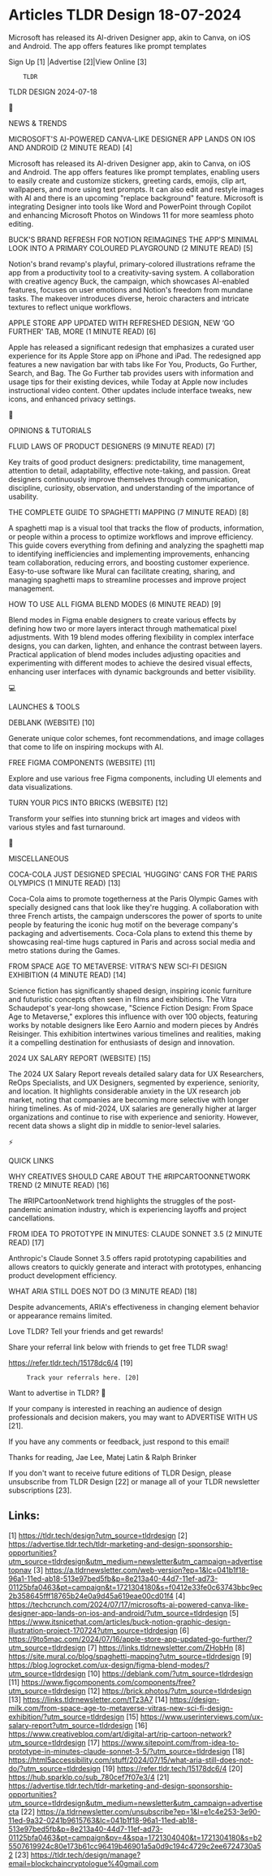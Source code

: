 # Articles TLDR Design 18-07-2024

Microsoft has released its AI-driven Designer app, akin to Canva, on
iOS and Android. The app offers features like prompt templates  

 Sign Up [1] |Advertise [2]|View Online [3] 

		TLDR 

TLDR DESIGN 2024-07-18

📱 

NEWS & TRENDS

 MICROSOFT'S AI-POWERED CANVA-LIKE DESIGNER APP LANDS ON IOS AND
ANDROID (2 MINUTE READ) [4] 

 Microsoft has released its AI-driven Designer app, akin to Canva, on
iOS and Android. The app offers features like prompt templates,
enabling users to easily create and customize stickers, greeting
cards, emojis, clip art, wallpapers, and more using text prompts. It
can also edit and restyle images with AI and there is an upcoming
"replace background" feature. Microsoft is integrating Designer into
tools like Word and PowerPoint through Copilot and enhancing Microsoft
Photos on Windows 11 for more seamless photo editing. 

 BUCK'S BRAND REFRESH FOR NOTION REIMAGINES THE APP'S MINIMAL LOOK
INTO A PRIMARY COLOURED PLAYGROUND (2 MINUTE READ) [5] 

 Notion's brand revamp's playful, primary-colored illustrations
reframe the app from a productivity tool to a creativity-saving
system. A collaboration with creative agency Buck, the campaign, which
showcases AI-enabled features, focuses on user emotions and Notion's
freedom from mundane tasks. The makeover introduces diverse, heroic
characters and intricate textures to reflect unique workflows. 

 APPLE STORE APP UPDATED WITH REFRESHED DESIGN, NEW ‘GO FURTHER'
TAB, MORE (1 MINUTE READ) [6] 

 Apple has released a significant redesign that emphasizes a curated
user experience for its Apple Store app on iPhone and iPad. The
redesigned app features a new navigation bar with tabs like For You,
Products, Go Further, Search, and Bag. The Go Further tab provides
users with information and usage tips for their existing devices,
while Today at Apple now includes instructional video content. Other
updates include interface tweaks, new icons, and enhanced privacy
settings. 

🚀 

OPINIONS & TUTORIALS

 FLUID LAWS OF PRODUCT DESIGNERS (9 MINUTE READ) [7] 

 Key traits of good product designers: predictability, time
management, attention to detail, adaptability, effective note-taking,
and passion. Great designers continuously improve themselves through
communication, discipline, curiosity, observation, and understanding
of the importance of usability. 

 THE COMPLETE GUIDE TO SPAGHETTI MAPPING (7 MINUTE READ) [8] 

 A spaghetti map is a visual tool that tracks the flow of products,
information, or people within a process to optimize workflows and
improve efficiency. This guide covers everything from defining and
analyzing the spaghetti map to identifying inefficiencies and
implementing improvements, enhancing team collaboration, reducing
errors, and boosting customer experience. Easy-to-use software like
Mural can facilitate creating, sharing, and managing spaghetti maps to
streamline processes and improve project management. 

 HOW TO USE ALL FIGMA BLEND MODES (6 MINUTE READ) [9] 

 Blend modes in Figma enable designers to create various effects by
defining how two or more layers interact through mathematical pixel
adjustments. With 19 blend modes offering flexibility in complex
interface designs, you can darken, lighten, and enhance the contrast
between layers. Practical application of blend modes includes
adjusting opacities and experimenting with different modes to achieve
the desired visual effects, enhancing user interfaces with dynamic
backgrounds and better visibility. 

💻 

LAUNCHES & TOOLS

 DEBLANK (WEBSITE) [10] 

 Generate unique color schemes, font recommendations, and image
collages that come to life on inspiring mockups with AI. 

 FREE FIGMA COMPONENTS (WEBSITE) [11] 

 Explore and use various free Figma components, including UI elements
and data visualizations. 

 TURN YOUR PICS INTO BRICKS (WEBSITE) [12] 

 Transform your selfies into stunning brick art images and videos with
various styles and fast turnaround. 

🎁 

MISCELLANEOUS

 COCA-COLA JUST DESIGNED SPECIAL ‘HUGGING' CANS FOR THE PARIS
OLYMPICS (1 MINUTE READ) [13] 

 Coca-Cola aims to promote togetherness at the Paris Olympic Games
with specially designed cans that look like they're hugging. A
collaboration with three French artists, the campaign underscores the
power of sports to unite people by featuring the iconic hug motif on
the beverage company's packaging and advertisements. Coca-Cola plans
to extend this theme by showcasing real-time hugs captured in Paris
and across social media and metro stations during the Games. 

 FROM SPACE AGE TO METAVERSE: VITRA'S NEW SCI-FI DESIGN EXHIBITION (4
MINUTE READ) [14] 

 Science fiction has significantly shaped design, inspiring iconic
furniture and futuristic concepts often seen in films and exhibitions.
The Vitra Schaudepot's year-long showcase, "Science Fiction Design:
From Space Age to Metaverse," explores this influence with over 100
objects, featuring works by notable designers like Eero Aarnio and
modern pieces by Andrés Reisinger. This exhibition intertwines
various timelines and realities, making it a compelling destination
for enthusiasts of design and innovation. 

 2024 UX SALARY REPORT (WEBSITE) [15] 

 The 2024 UX Salary Report reveals detailed salary data for UX
Researchers, ReOps Specialists, and UX Designers, segmented by
experience, seniority, and location. It highlights considerable
anxiety in the UX research job market, noting that companies are
becoming more selective with longer hiring timelines. As of mid-2024,
UX salaries are generally higher at larger organizations and continue
to rise with experience and seniority. However, recent data shows a
slight dip in middle to senior-level salaries. 

⚡ 

QUICK LINKS

 WHY CREATIVES SHOULD CARE ABOUT THE #RIPCARTOONNETWORK TREND (2
MINUTE READ) [16] 

 The #RIPCartoonNetwork trend highlights the struggles of the
post-pandemic animation industry, which is experiencing layoffs and
project cancellations. 

 FROM IDEA TO PROTOTYPE IN MINUTES: CLAUDE SONNET 3.5 (2 MINUTE READ)
[17] 

 Anthropic's Claude Sonnet 3.5 offers rapid prototyping capabilities
and allows creators to quickly generate and interact with prototypes,
enhancing product development efficiency. 

 WHAT ARIA STILL DOES NOT DO (3 MINUTE READ) [18] 

 Despite advancements, ARIA's effectiveness in changing element
behavior or appearance remains limited. 

Love TLDR? Tell your friends and get rewards!

 Share your referral link below with friends to get free TLDR swag! 

 https://refer.tldr.tech/15178dc6/4 [19] 

		 Track your referrals here. [20] 

Want to advertise in TLDR? 📰

 If your company is interested in reaching an audience of design
professionals and decision makers, you may want to ADVERTISE WITH US
[21]. 

 If you have any comments or feedback, just respond to this email! 

Thanks for reading, 
Jae Lee, Matej Latin & Ralph Brinker 

If you don't want to receive future editions of TLDR Design, please
unsubscribe from TLDR Design [22] or manage all of your TLDR
newsletter subscriptions [23]. 

 

Links:
------
[1] https://tldr.tech/design?utm_source=tldrdesign
[2] https://advertise.tldr.tech/tldr-marketing-and-design-sponsorship-opportunities?utm_source=tldrdesign&utm_medium=newsletter&utm_campaign=advertisetopnav
[3] https://a.tldrnewsletter.com/web-version?ep=1&lc=041b1f18-96a1-11ed-ab18-513e97bed5fb&p=8e213a40-44d7-11ef-ad73-01125bfa0463&pt=campaign&t=1721304180&s=f0412e33fe0c63743bbc9ec2b358645fff18765b24e0a9d45a619eae00cd01f4
[4] https://techcrunch.com/2024/07/17/microsofts-ai-powered-canva-like-designer-app-lands-on-ios-and-android/?utm_source=tldrdesign
[5] https://www.itsnicethat.com/articles/buck-notion-graphic-design-illustration-project-170724?utm_source=tldrdesign
[6] https://9to5mac.com/2024/07/16/apple-store-app-updated-go-further/?utm_source=tldrdesign
[7] https://links.tldrnewsletter.com/ZHobHn
[8] https://site.mural.co/blog/spaghetti-mapping?utm_source=tldrdesign
[9] https://blog.logrocket.com/ux-design/figma-blend-modes/?utm_source=tldrdesign
[10] https://deblank.com/?utm_source=tldrdesign
[11] https://www.figcomponents.com/components/free?utm_source=tldrdesign
[12] https://brick.photos/?utm_source=tldrdesign
[13] https://links.tldrnewsletter.com/tTz3A7
[14] https://design-milk.com/from-space-age-to-metaverse-vitras-new-sci-fi-design-exhibition/?utm_source=tldrdesign
[15] https://www.userinterviews.com/ux-salary-report?utm_source=tldrdesign
[16] https://www.creativebloq.com/art/digital-art/rip-cartoon-network?utm_source=tldrdesign
[17] https://www.sitepoint.com/from-idea-to-prototype-in-minutes-claude-sonnet-3-5/?utm_source=tldrdesign
[18] https://html5accessibility.com/stuff/2024/07/15/what-aria-still-does-not-do/?utm_source=tldrdesign
[19] https://refer.tldr.tech/15178dc6/4
[20] https://hub.sparklp.co/sub_780cef7f07e3/4
[21] https://advertise.tldr.tech/tldr-marketing-and-design-sponsorship-opportunities?utm_source=tldrdesign&utm_medium=newsletter&utm_campaign=advertisecta
[22] https://a.tldrnewsletter.com/unsubscribe?ep=1&l=e1c4e253-3e90-11ed-9a32-0241b9615763&lc=041b1f18-96a1-11ed-ab18-513e97bed5fb&p=8e213a40-44d7-11ef-ad73-01125bfa0463&pt=campaign&pv=4&spa=1721304040&t=1721304180&s=b25507619924c80e173b61cc96419b46901a5a0d9c194c4729c2ee6724730a52
[23] https://tldr.tech/design/manage?email=blockchaincryptologue%40gmail.com